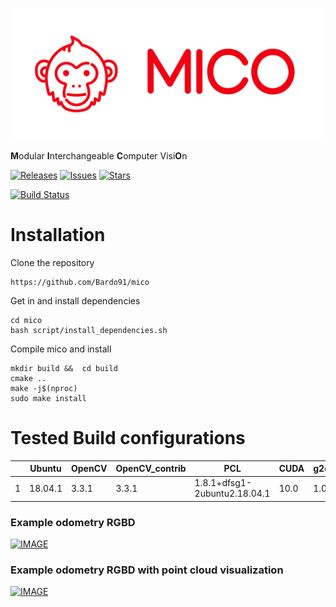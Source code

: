 ![](https://github.com/Bardo91/mico/blob/master/doc/mico_banner.png)

**M**odular **I**nterchangeable **C**omputer Visi**O**n

[![Releases](https://img.shields.io/github/release/bardo91/mico.svg)](https://github.com/bardo91/mico/releases)  [![Issues](https://img.shields.io/github/issues/bardo91/mico.svg)](https://github.com/bardo91/mico/issues)  [![Stars](https://img.shields.io/github/stars/bardo91/mico.svg)](https://github.com/bardo91/mico/stars)

[![Build Status](https://travis-ci.org/Bardo91/mico.svg?branch=master)](https://travis-ci.org/Bardo91/mico)

# Installation

Clone the repository
```
https://github.com/Bardo91/mico
```

Get in and install dependencies
```
cd mico
bash script/install_dependencies.sh
```

Compile mico and install
```
mkdir build &&  cd build
cmake ..
make -j$(nproc)
sudo make install
```

# Tested Build configurations

|   | Ubuntu  | OpenCV | OpenCV_contrib | PCL                          | CUDA | g2o |   |
|---|---------|--------|----------------|------------------------------|------|-----|---|
| 1 | 18.04.1 | 3.3.1  | 3.3.1          | 1.8.1+dfsg1-2ubuntu2.18.04.1 | 10.0 | 1.0 |   |



### Example odometry RGBD
[![IMAGE](http://i3.ytimg.com/vi/WctJBLkTNro/hqdefault.jpg)](https://youtu.be/WctJBLkTNro)

### Example odometry RGBD with point cloud visualization
[![IMAGE](http://i3.ytimg.com/vi/G-6rvcv5ks8/hqdefault.jpg)](https://youtu.be/G-6rvcv5ks8)
